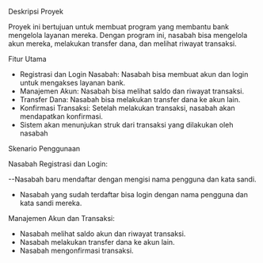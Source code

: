 Deskripsi Proyek

Proyek ini bertujuan untuk membuat program yang membantu bank mengelola layanan mereka. Dengan program ini, nasabah bisa mengelola akun mereka, melakukan transfer dana, dan melihat riwayat transaksi.


Fitur Utama

- Registrasi dan Login Nasabah: Nasabah bisa membuat akun dan login untuk mengakses layanan bank.
- Manajemen Akun: Nasabah bisa melihat saldo dan riwayat transaksi.
- Transfer Dana: Nasabah bisa melakukan transfer dana ke akun lain.
- Konfirmasi Transaksi: Setelah melakukan transaksi, nasabah akan mendapatkan konfirmasi.
- Sistem akan menunjukan struk dari transaksi yang dilakukan oleh nasabah

Skenario Penggunaan

Nasabah Registrasi dan Login:

--Nasabah baru mendaftar dengan mengisi nama pengguna dan kata sandi.
- Nasabah yang sudah terdaftar bisa login dengan nama pengguna dan kata sandi mereka.

Manajemen Akun dan Transaksi:

- Nasabah melihat saldo akun dan riwayat transaksi.
- Nasabah melakukan transfer dana ke akun lain.
- Nasabah mengonfirmasi transaksi.
